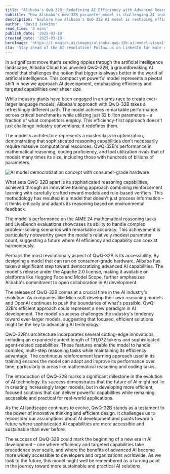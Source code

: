 ```yaml
---
title: "Alibaba's QwQ-32B: Redefining AI Efficiency with Advanced Reasoning Capabilities"
subtitle: "How Alibaba's new 32B parameter model is challenging AI industry norms"
description: "Explore how Alibaba's QwQ-32B AI model is reshaping efficiency in AI with just 32 billion parameters, proving that bigger isn't always better in settings like mathematical reasoning and coding."
author: 'David Jenkins'
read_time: '8 mins'
publish_date: '2025-03-10'
created_date: '2025-03-10'
heroImage: 'https://i.magick.ai/images/alibaba-qwq-32b-ai-model-visualization.jpg'
cta: 'Stay ahead of the AI revolution! Follow us on LinkedIn for more cutting-edge insights on groundbreaking developments in artificial intelligence and tech innovation.'
---
```


In a significant move that's sending ripples through the artificial intelligence landscape, Alibaba Cloud has unveiled QwQ-32B, a groundbreaking AI model that challenges the notion that bigger is always better in the world of artificial intelligence. This compact yet powerful model represents a pivotal shift in how we approach AI development, emphasizing efficiency and targeted capabilities over sheer size.

While industry giants have been engaged in an arms race to create ever-larger language models, Alibaba's approach with QwQ-32B takes a refreshingly different path. The model achieves remarkable performance across critical benchmarks while utilizing just 32 billion parameters – a fraction of what competitors employ. This efficiency-first approach doesn't just challenge industry conventions; it redefines them.

The model's architecture represents a masterclass in optimization, demonstrating that sophisticated reasoning capabilities don't necessarily require massive computational resources. QwQ-32B's performance in mathematical reasoning, coding proficiency, and tool utilization rivals that of models many times its size, including those with hundreds of billions of parameters.

![AI model democratization concept with consumer-grade hardware](https://i.magick.ai/images/alibaba-qwq-32b-ai-model-visualization.jpg)

What sets QwQ-32B apart is its sophisticated reasoning capabilities, achieved through an innovative training approach combining reinforcement learning with carefully crafted reward models and rule-based verifiers. This methodology has resulted in a model that doesn't just process information – it thinks critically and adapts its reasoning based on environmental feedback.

The model's performance on the AIME 24 mathematical reasoning tasks and LiveBench evaluations showcases its ability to handle complex problem-solving scenarios with remarkable accuracy. This achievement is particularly noteworthy given the model's relatively modest parameter count, suggesting a future where AI efficiency and capability can coexist harmoniously.

Perhaps the most revolutionary aspect of QwQ-32B is its accessibility. By designing a model that can run on consumer-grade hardware, Alibaba has taken a significant step toward democratizing advanced AI capabilities. The model's release under the Apache 2.0 license, making it available on platforms like Hugging Face and Model Scope, further emphasizes Alibaba's commitment to open collaboration in AI development.

The release of QwQ-32B comes at a crucial time in the AI industry's evolution. As companies like Microsoft develop their own reasoning models and OpenAI continues to push the boundaries of what's possible, QwQ-32B's efficient approach could represent a new paradigm in AI development. The model's success challenges the industry's tendency toward ever-larger models, suggesting that focused, efficient solutions might be the key to advancing AI technology.

QwQ-32B's architecture incorporates several cutting-edge innovations, including an expanded context length of 131,072 tokens and sophisticated agent-related capabilities. These features enable the model to handle complex, multi-step reasoning tasks while maintaining its efficiency advantage. The continuous reinforcement learning approach used in its training ensures the model can adapt and improve its performance over time, particularly in areas like mathematical reasoning and coding tasks.

The introduction of QwQ-32B marks a significant milestone in the evolution of AI technology. Its success demonstrates that the future of AI might not lie in creating increasingly larger models, but in developing more efficient, focused solutions that can deliver powerful capabilities while remaining accessible and practical for real-world applications.

As the AI landscape continues to evolve, QwQ-32B stands as a testament to the power of innovative thinking and efficient design. It challenges us to reconsider our assumptions about AI development and points toward a future where sophisticated AI capabilities are more accessible and sustainable than ever before.

The success of QwQ-32B could mark the beginning of a new era in AI development – one where efficiency and targeted capabilities take precedence over scale, and where the benefits of advanced AI become more widely accessible to developers and organizations worldwide. As we look to the future, this model might well be remembered as a turning point in the journey toward more sustainable and practical AI solutions.